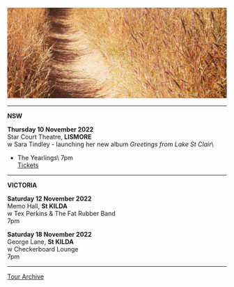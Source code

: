 ![](data/image/news/tourbanner2.jpg)

* * * * *

**NSW**

**Thursday 10 November 2022**\
Star Court Theatre, **LISMORE**\
w Sara Tindley - launching her new album *Greetings from Lake St Clair*\
+ The Yearlings\ 
7pm\
[Tickets](https://www.starcourttheatre.com.au/events/80280)

* * * * *

**VICTORIA**

**Saturday 12 November 2022**\
Memo Hall, **St KILDA**\
w Tex Perkins & The Fat Rubber Band\
7pm

**Saturday 18 November 2022**\
George Lane, **St KILDA**\
w Checkerboard Lounge\
7pm

* * * * * 

[Tour Archive](tour/archive)
